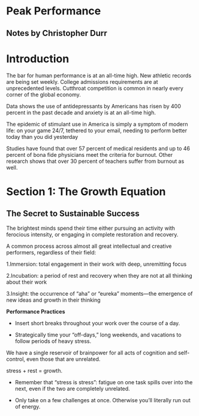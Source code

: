 # Peak Performance

## Notes by Christopher Durr

# Introduction

The bar for human performance is at an all-time high. New athletic records are being set weekly. College admissions requirements are at unprecedented levels. Cutthroat competition is common in nearly every corner of the global economy.

Data shows the use of antidepressants by Americans has risen by 400 percent in the past decade and anxiety is at an all-time high.

The epidemic of stimulant use in America is simply a symptom of modern life: on your game 24/7, tethered to your email, needing to perform better today than you did yesterday

Studies have found that over 57 percent of medical residents and up to 46 percent of bona fide physicians meet the criteria for burnout. Other research shows that over 30 percent of teachers suffer from burnout as well.

# Section 1: The Growth Equation

## The Secret to Sustainable Success

The brightest minds spend their time either pursuing an activity with ferocious intensity, or engaging in complete restoration and recovery. 

A common process across almost all great intellectual and creative performers, regardless of their field:

1.Immersion: total engagement in their work with deep, unremitting focus

2.Incubation: a period of rest and recovery when they are not at all thinking about their work

3.Insight: the occurrence of “aha” or “eureka” moments—the emergence of new ideas and growth in their thinking

**Performance Practices**

* Insert short breaks throughout your work over the course of a day.

* Strategically time your “off-days,” long weekends, and vacations to follow periods of heavy stress.

We have a single reservoir of brainpower for all acts of cognition and self-control, even those that are unrelated.

stress + rest = growth.

* Remember that “stress is stress”: fatigue on one task spills over into the next, even if the two are completely unrelated.

* Only take on a few challenges at once. Otherwise you’ll literally run out of energy.



